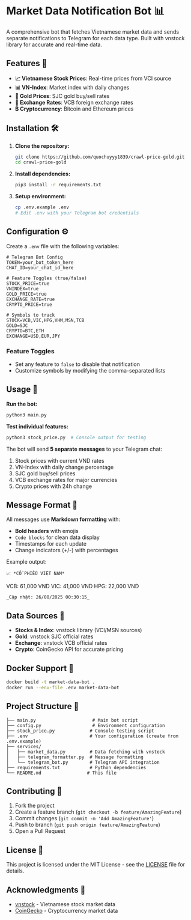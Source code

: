 # Market Data Notification Bot 📊

A comprehensive bot that fetches Vietnamese market data and sends separate notifications to Telegram for each data type. Built with vnstock library for accurate and real-time data.

## Features 🚀

- **📈 Vietnamese Stock Prices**: Real-time prices from VCI source
- **📊 VN-Index**: Market index with daily changes  
- **🥇 Gold Prices**: SJC gold buy/sell rates
- **💱 Exchange Rates**: VCB foreign exchange rates
- **₿ Cryptocurrency**: Bitcoin and Ethereum prices

## Installation 🛠️

1. **Clone the repository:**
   ```bash
   git clone https://github.com/quochuyyy1839/crawl-price-gold.git
   cd crawl-price-gold
   ```

2. **Install dependencies:**
   ```bash
   pip3 install -r requirements.txt
   ```

3. **Setup environment:**
   ```bash
   cp .env.example .env
   # Edit .env with your Telegram bot credentials
   ```

## Configuration ⚙️

Create a `.env` file with the following variables:

```env
# Telegram Bot Config
TOKEN=your_bot_token_here
CHAT_ID=your_chat_id_here

# Feature Toggles (true/false)
STOCK_PRICE=true
VNINDEX=true
GOLD_PRICE=true
EXCHANGE_RATE=true
CRYPTO_PRICE=true

# Symbols to track
STOCK=VCB,VIC,HPG,VHM,MSN,TCB
GOLD=SJC
CRYPTO=BTC,ETH
EXCHANGE=USD,EUR,JPY
```

### Feature Toggles
- Set any feature to `false` to disable that notification
- Customize symbols by modifying the comma-separated lists

## Usage 🎯

**Run the bot:**
```bash
python3 main.py
```

**Test individual features:**
```bash
python3 stock_price.py  # Console output for testing
```

The bot will send **5 separate messages** to your Telegram chat:
1. Stock prices with current VND rates
2. VN-Index with daily change percentage  
3. SJC gold buy/sell prices
4. VCB exchange rates for major currencies
5. Crypto prices with 24h change

## Message Format 📱

All messages use **Markdown formatting** with:
- **Bold headers** with emojis
- `Code blocks` for clean data display
- Timestamps for each update
- Change indicators (+/-) with percentages

Example output:
```
📈 *CỔ PHIẾU VIỆT NAM*
```
VCB: 61,000 VND
VIC: 41,000 VND
HPG: 22,000 VND
```
_Cập nhật: 26/08/2025 00:30:15_
```

## Data Sources 📡

- **Stocks & Index**: vnstock library (VCI/MSN sources)
- **Gold**: vnstock SJC official rates
- **Exchange**: vnstock VCB official rates  
- **Crypto**: CoinGecko API for accurate pricing

## Docker Support 🐳

```bash
docker build -t market-data-bot .
docker run --env-file .env market-data-bot
```

## Project Structure 📁

```
├── main.py                     # Main bot script
├── config.py                   # Environment configuration
├── stock_price.py             # Console testing script
├── .env                       # Your configuration (create from .env.example)
├── services/
│   ├── market_data.py         # Data fetching with vnstock
│   ├── telegram_formatter.py  # Message formatting
│   └── telegram_bot.py        # Telegram API integration
├── requirements.txt           # Python dependencies
└── README.md                 # This file
```

## Contributing 🤝

1. Fork the project
2. Create a feature branch (`git checkout -b feature/AmazingFeature`)
3. Commit changes (`git commit -m 'Add AmazingFeature'`)
4. Push to branch (`git push origin feature/AmazingFeature`)
5. Open a Pull Request

## License 📄

This project is licensed under the MIT License - see the [LICENSE](LICENSE) file for details.

## Acknowledgments 🙏

- [vnstock](https://github.com/thinh-vu/vnstock) - Vietnamese stock market data
- [CoinGecko](https://coingecko.com) - Cryptocurrency market data
